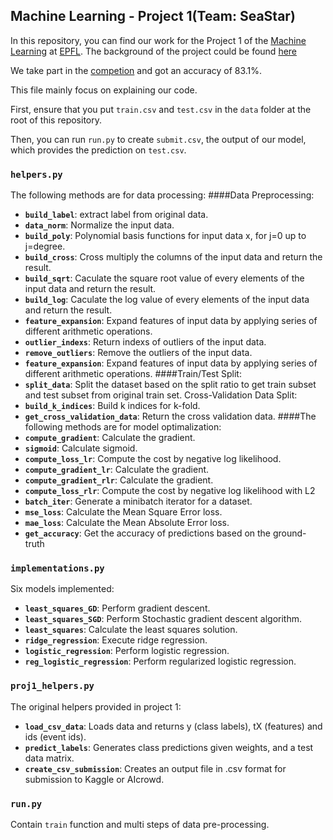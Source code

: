 ## Machine Learning - Project 1(Team: SeaStar)

In this repository, you can find our work for the Project 1 of the [Machine Learning](https://github.com/epfml/ML_course) at [EPFL](http://epfl.ch). The background of the project could be found [here](https://higgsml.lal.in2p3.fr/files/2014/04/documentation_v1.8.pdf.)

We take part in the [competion](https://www.aicrowd.com/challenges/epfl-machine-learning-higgs/leaderboards) and got an accuracy of 83.1%.

This file mainly focus on explaining our code.

First, ensure that you put `train.csv` and `test.csv` in the `data` folder at the root of this repository.

Then, you can run `run.py` to create `submit.csv`, the output of our model, which provides the prediction on `test.csv`.

### `helpers.py`
The following methods are for data processing:
####Data Preprocessing:
- **`build_label`**: extract label from original data.
- **`data_norm`**: Normalize the input data.
- **`build_poly`**: Polynomial basis functions for input data x, for j=0 up to j=degree.
- **`build_cross`**: Cross multiply the columns of the input data and return the result.
- **`build_sqrt`**: Caculate the square root value of every elements of the input data and return the result.
- **`build_log`**: Caculate the log value of every elements of the input data and return the result.
- **`feature_expansion`**: Expand features of input data by applying series of different arithmetic operations. 
- **`outlier_indexs`**: Return indexs of outliers of the input data.
- **`remove_outliers`**: Remove the outliers of the input data.
- **`feature_expansion`**: Expand features of input data by applying series of different arithmetic operations. 
####Train/Test Split:
- **`split_data`**: Split the dataset based on the split ratio to get train subset and test subset from original train set.
Cross-Validation Data Split:
- **`build_k_indices`**: Build k indices for k-fold.
- **`get_cross_validation_data`**: Return the cross validation data.
####The following methods are for model optimalization:
- **`compute_gradient`**: Calculate the gradient.
- **`sigmoid`**: Calculate sigmoid.
- **`compute_loss_lr`**: Compute the cost by negative log likelihood.
- **`compute_gradient_lr`**: Calculate the gradient.
- **`compute_gradient_rlr`**: Calculate the gradient.
- **`compute_loss_rlr`**: Compute the cost by negative log likelihood with L2
- **`batch_iter`**: Generate a minibatch iterator for a dataset.
- **`mse_loss`**: Calculate the Mean Square Error loss.
- **`mae_loss`**: Calculate the Mean Absolute Error loss.
- **`get_accuracy`**: Get the accuracy of predictions based on the ground-truth

### `implementations.py`
Six models implemented:
- **`least_squares_GD`**: Perform gradient descent.
- **`least_squares_SGD`**: Perform Stochastic gradient descent algorithm.
- **`least_squares`**: Calculate the least squares solution.
- **`ridge_regression`**: Execute ridge regression.
- **`logistic_regression`**: Perform logistic regression.
- **`reg_logistic_regression`**: Perform regularized logistic regression.

### `proj1_helpers.py`
The original helpers provided in project 1:
- **`load_csv_data`**: Loads data and returns y (class labels), tX (features) and ids (event ids).
- **`predict_labels`**: Generates class predictions given weights, and a test data matrix.
- **`create_csv_submission`**: Creates an output file in .csv format for submission to Kaggle or AIcrowd.

### `run.py`
Contain `train` function and multi steps of data pre-processing.

